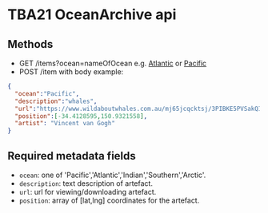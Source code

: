 # TBA21 OceanArchive api

## Methods
* GET /items?ocean=nameOfOcean e.g. [Atlantic](https://4xgacg5y8f.execute-api.eu-central-1.amazonaws.com/prod/items?ocean=Atlantic) or [Pacific](https://4xgacg5y8f.execute-api.eu-central-1.amazonaws.com/prod/items?ocean=Pacific)
* POST /item with body example:
```json
{
  "ocean":"Pacific",
  "description":"whales",
  "url":"https://www.wildaboutwhales.com.au/mj65jcqcktsj/3PIBKE5PVSakQIuGcUimgi/cc089697dfb65e8b2296493498128bdc/moonshadow-cruises-656x388.jpg",
  "position":[-34.4128595,150.9321558],
  "artist": "Vincent van Gogh"
}
```
## Required metadata fields
* `ocean`: one of 'Pacific','Atlantic','Indian','Southern','Arctic'.
* `description`: text description of artefact.
* `url`: url for viewing/downloading artefact.
* `position`: array of [lat,lng] coordinates for the artefact.
